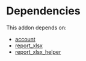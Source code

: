 # Dependencies

This addon depends on:

- [account](../../../../../oca-ocb-accounting/odoo-bringout-oca-ocb-account)
- [report_xlsx](../../../../../oca-report/odoo-bringout-oca-reporting-engine-report_xlsx)
- [report_xlsx_helper](../../../../../oca-report/odoo-bringout-oca-reporting-engine-report_xlsx_helper)
